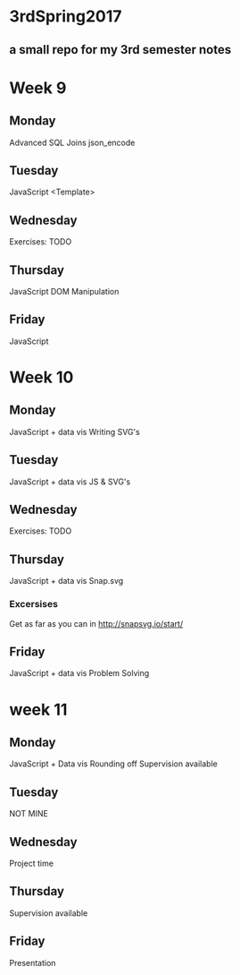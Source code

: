 # 3rdSpring2017
## a small repo for my 3rd semester notes

# Week 9
## Monday
Advanced SQL
Joins
json_encode

## Tuesday
JavaScript
\<Template\>

## Wednesday
Exercises: TODO

## Thursday
JavaScript
DOM Manipulation

## Friday
JavaScript

# Week 10
## Monday
JavaScript + data vis
Writing SVG's

## Tuesday
JavaScript + data vis
JS & SVG's

## Wednesday
Exercises: TODO

## Thursday
JavaScript + data vis
Snap.svg

### Excersises
Get as far as you can in http://snapsvg.io/start/

## Friday
JavaScript + data vis
Problem Solving

# week 11
## Monday
JavaScript +  Data vis
Rounding off
Supervision available

## Tuesday
NOT MINE

## Wednesday
Project time

## Thursday
Supervision available

## Friday
Presentation
